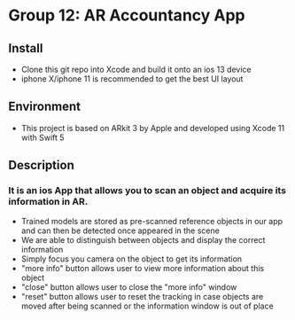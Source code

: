 # Group 12: AR Accountancy App

## Install
- Clone this git repo into Xcode and build it onto an ios 13 device
- iphone X/iphone 11 is recommended to get the best UI layout

## Environment
- This project is based on ARkit 3 by Apple and developed using Xcode 11 with Swift 5

## Description
### It is an ios App that allows you to scan an object and acquire its information in AR.

- Trained models are stored as pre-scanned reference objects in our app and can then be detected once appeared in the scene
- We are able to distinguish between objects and display the correct information
- Simply focus you camera on the object to get its information
- "more info" button allows user to view more information about this object
- "close" button allows user to close the "more info" window
- "reset" button allows user to reset the tracking in case objects are moved after being scanned or the information window is out of place
